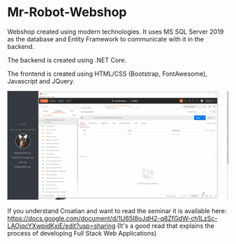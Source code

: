 # Mr-Robot-Webshop

Webshop created using modern technologies. 
It uses MS SQL Server 2019 as the database and Entity Framework to communicate with it in the backend.

The backend is created using .NET Core.

The frontend is created using HTML/CSS (Bootstrap, FontAwesome), Javascript and JQuery. 

![](webshopdemo.gif)

If you understand Croatian and want to read the seminar it is available here:
https://docs.google.com/document/d/1U65I8oJdH2-q8ZfGdW-ch1LzSc-LAOjqcYXwpidKxiE/edit?usp=sharing
(It's a good read that explains the process of developing Full Stack Web Applications)
